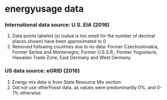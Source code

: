# energyusage data

### International data source: U.S. EIA (2016)
   1. Data points labeled *(s)* (value is too small for the number of decimal places shown) have been approximated to 0
   2. Removed following countries due to no data: Former Czechoslovakia, Former Serbia and Montenegro, Former U.S.S.R., Former Yugoslavia, Hawaiian Trade Zone, East Germany and West Germany

### US data source: eGRID (2016)
   1. Energy mix data is from State Resource Mix section
   2. Did not use otherFossil data, as values were predominantly 0%, and 0-1% otherwise
